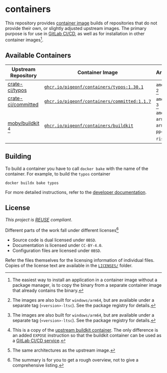 <!--
SPDX-FileCopyrightText: 2024 Jonas Fierlings <fnoegip@gmail.com>

SPDX-License-Identifier: CC-BY-4.0
-->

# containers

This repository provides [container image](https://opencontainers.org/) builds of repositories that do not provide their own, or slightly adjusted upstream images.
The primary purpose is for use in [GitLab CI/CD](https://docs.gitlab.com/ee/ci/docker/using_docker_images.html), as well as for installation in other container images[^container-images-install].

[^container-images-install]: The easiest way to install an application in a container image without a package manager, is to copy the binary from a separate container image that already contains the binary.

## Available Containers

| Upstream Repository         | Container Image                                           | Architecture                                                               |
| --------------------------- | --------------------------------------------------------- | -------------------------------------------------------------------------- |
| [crate-ci/typos]            | [`ghcr.io/pigeonf/containers/typos:1.30.1`][typos]        | `amd64`, `arm64` [^rust-target]                                            |
| [crate-ci/committed]        | [`ghcr.io/pigeonf/containers/committed:1.1.7`][committed] | `amd64`, `arm64` [^rust-target]                                            |
| [moby/buildkit] [^buildkit] | [`ghcr.io/pigeonf/containers/buildkit`][buildkit]         | `amd64`, `arm/v7`, `arm64`, `s390x`, `ppc64le`, `riscv64` [^buildkit-arch] |

[crate-ci/typos]: https://github.com/crate-ci/typos
[typos]: https://github.com/PigeonF/containers/pkgs/container/containers%2Ftypos
[crate-ci/committed]: https://github.com/crate-ci/committed
[committed]: https://github.com/PigeonF/containers/pkgs/container/containers%2Fcommitted
[moby/buildkit]: https://github.com/moby/buildkit
[buildkit]: https://github.com/PigeonF/containers/pkgs/container/containers%2Fbuildkit

[^rust-target]: The images are also built for `windows/arm64`, but are available under a separate tag (`<version>-ltsc`).
  See the package registry for details.

[^buildkit]: This is a copy of the [upstream buildkit container](https://hub.docker.com/r/moby/buildkit).
  The only difference is an added `EXPOSE` instruction so that the buildkit container can be used as a [GitLab CI/CD service](https://docs.gitlab.com/ee/ci/services/).

[^buildkit-arch]: The same architectures as the upstream image.

## Building

To build a container you have to call `docker bake` with the name of the container.
For example, to build the `typos` container

```console
docker buildx bake typos
```

For more detailed instructions, refer to the [developer documentation](./docs/developing.md).

## License

_This project is [REUSE] compliant_.

[REUSE]: https://reuse.software/spec/

Different parts of the work fall under different licenses[^license-summary]

[^license-summary]: The summary is for you to get a rough overview, not to give a comprehensive listing.

- Source code is dual licensed under `0BSD`.
- Documentation is licensed under `CC-BY-4.0`.
- Configuration files are licensed under `0BSD`.

Refer the files themselves for the licensing information of individual files.
Copies of the license text are available in the [`LICENSES/`](./LICENSES/) folder.
